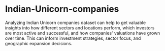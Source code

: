 # Indian-Unicorn-companies
Analyzing Indian Unicorn companies dataset can help to get valuable insights into how different sectors and locations perform, which investors are most active and successful, and how companies' valuations have grown over time. This can inform investment strategies, sector focus, and geographic expansion decisions.
